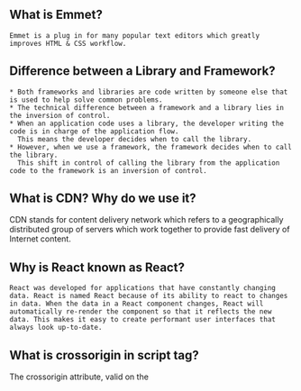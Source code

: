 
## What is Emmet?

    Emmet is a plug in for many popular text editors which greatly improves HTML & CSS workflow.
    

## Difference between a Library and Framework?

    * Both frameworks and libraries are code written by someone else that is used to help solve common problems.
    * The technical difference between a framework and a library lies in the inversion of control.
    * When an application code uses a library, the developer writing the code is in charge of the application flow. 
      This means the developer decides when to call the library. 
    * However, when we use a framework, the framework decides when to call the library. 
      This shift in control of calling the library from the application  code to the framework is an inversion of control.


## What is CDN? Why do we use it?
  
   CDN stands for content delivery network which refers to a geographically distributed group of servers which work together to provide fast delivery of Internet content.


## Why is React known as React?

    React was developed for applications that have constantly changing data. React is named React because of its ability to react to changes in data. When the data in a React component changes, React will automatically re-render the component so that it reflects the new data. This makes it easy to create performant user interfaces that always look up-to-date.


## What is crossorigin in script tag?

   The crossorigin attribute, valid on the <audio>, <img>, <link>, <script>, and <video> elements, provides support for CORS, defining how the element handles cross-origin requests, thereby enabling the configuration of the CORS requests for the element's fetched data. Depending on the element, the attribute can be a CORS settings attribute.
    CORS refers to Cross-Origin Resource Sharing, which is an HTTP-header based mechanism that allows a server to indicate any origins (domain, scheme, or port) other than its own from which a browser should permit loading resources
 
## What is diference between React and ReactDOM?
    
    React library is responsible for creating views and ReactDOM library is responsible to actually render UI in the browser.
    The react package holds the react source for components, state, props and all the code that is react.

The react-dom package as the name implies is the glue between React and the DOM.

## What is difference between react.development.js and react.production.js files via CDN?

## 
## What is async and defer?

## 
